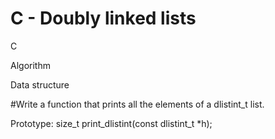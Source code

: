 # C - Doubly linked lists
 C

Algorithm

Data structure

#Write a function that prints all the elements of a dlistint_t list.

Prototype: size_t print_dlistint(const dlistint_t *h);
